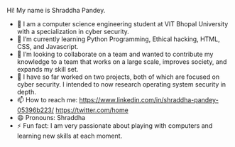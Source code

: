 Hi! My name is Shraddha Pandey.
<!--
**shraddhapandey100/shraddhapandey100** is a ✨ _special_ ✨ repository because its `README.md` (this file) appears on your GitHub profile.
Here are some ideas to get you started:
-->

- 🔭 I am a computer science engineering student at VIT Bhopal University with a specialization in cyber security.
- 🌱 I’m currently learning Python Programming, Ethical hacking, HTML, CSS, and Javascript.
- 👯 I’m looking to collaborate on  a team and wanted to contribute my knowledge to a team that works on a large scale, improves society, and expands my skill set.
- 💬 I have so far worked on two projects, both of which are focused on cyber security. I intended to now research operating system security in depth.
- 📫 How to reach me: https://www.linkedin.com/in/shraddha-pandey-05396b223/ https://twitter.com/home
- 😄 Pronouns: Shraddha
- ⚡ Fun fact: I am very passionate about playing with computers and learning new skills at each moment. 




